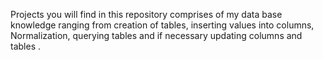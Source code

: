  Projects you will find in this repository comprises of my data base knowledge ranging from creation of tables, inserting values into columns, Normalization, querying tables and if necessary updating columns and tables .

